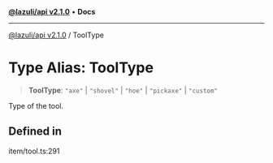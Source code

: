 [**@lazuli/api v2.1.0**](../README.md) • **Docs**

***

[@lazuli/api v2.1.0](../globals.md) / ToolType

# Type Alias: ToolType

> **ToolType**: `"axe"` \| `"shovel"` \| `"hoe"` \| `"pickaxe"` \| `"custom"`

Type of the tool.

## Defined in

item/tool.ts:291
